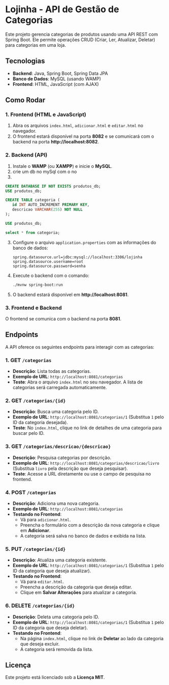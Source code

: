 # Lojinha - API de Gestão de Categorias

Este projeto gerencia categorias de produtos usando uma API REST com Spring Boot. Ele permite operações CRUD (Criar, Ler, Atualizar, Deletar) para categorias em uma loja.

## Tecnologias

- **Backend**: Java, Spring Boot, Spring Data JPA
- **Banco de Dados**: MySQL (usando WAMP)
- **Frontend**: HTML, JavaScript (com AJAX)


## Como Rodar

### 1. Frontend (HTML e JavaScript)
1. Abra os arquivos `index.html`, `adicionar.html` e `editar.html` no navegador.
2. O frontend estará disponível na porta **8082** e se comunicará com o backend na porta **http://localhost:8082**.

### 2. Backend (API)
1. Instale o **WAMP** (ou **XAMPP**) e inicie o **MySQL**.
2. crie um db no mySql com o no
3.
 ```sql
CREATE DATABASE IF NOT EXISTS produtos_db;
USE produtos_db;

CREATE TABLE categoria (
    id INT AUTO_INCREMENT PRIMARY KEY,
    descricao VARCHAR(255) NOT NULL
);

USE produtos_db;

select * from categoria;

```

3. Configure o arquivo `application.properties` com as informações do banco de dados:

    ```properties
    spring.datasource.url=jdbc:mysql://localhost:3306/lojinha
    spring.datasource.username=root
    spring.datasource.password=senha
    ```

4. Execute o backend com o comando:

    ```bash
    ./mvnw spring-boot:run
    ```

5. O backend estará disponível em **http://localhost:8081**.

### 3. Frontend e Backend
O frontend se comunica com o backend na porta **8081**.


## Endpoints

A API oferece os seguintes endpoints para interagir com as categorias:

### 1. **GET** `/categorias`
- **Descrição**: Lista todas as categorias.
- **Exemplo de URL**: `http://localhost:8081/categorias`
- **Teste**: Abra o arquivo `index.html` no seu navegador. A lista de categorias será carregada automaticamente.

### 2. **GET** `/categorias/{id}`
- **Descrição**: Busca uma categoria pelo ID.
- **Exemplo de URL**: `http://localhost:8081/categorias/1` (Substitua `1` pelo ID da categoria desejada).
- **Teste**: No `index.html`, clique no link de detalhes de uma categoria para buscar pelo ID.

### 3. **GET** `/categorias/descricao/{descricao}`
- **Descrição**: Pesquisa categorias por descrição.
- **Exemplo de URL**: `http://localhost:8081/categorias/descricao/livro` (Substitua `livro` pela descrição que deseja pesquisar).
- **Teste**: Acesse a URL diretamente ou use o campo de pesquisa no frontend.

### 4. **POST** `/categorias`
- **Descrição**: Adiciona uma nova categoria.
- **Exemplo de URL**: `http://localhost:8081/categorias`
- **Testando no Frontend**:
    - Vá para `adicionar.html`.
    - Preencha o formulário com a descrição da nova categoria e clique em **Adicionar**.
    - A categoria será salva no banco de dados e exibida na lista.

### 5. **PUT** `/categorias/{id}`
- **Descrição**: Atualiza uma categoria existente.
- **Exemplo de URL**: `http://localhost:8081/categorias/1` (Substitua `1` pelo ID da categoria que deseja atualizar).
- **Testando no Frontend**:
    - Vá para `editar.html`.
    - Preencha a descrição da categoria que deseja editar.
    - Clique em **Salvar Alterações** para atualizar a categoria.

### 6. **DELETE** `/categorias/{id}`
- **Descrição**: Deleta uma categoria pelo ID.
- **Exemplo de URL**: `http://localhost:8081/categorias/1` (Substitua `1` pelo ID da categoria que deseja deletar).
- **Testando no Frontend**:
    - Na página `index.html`, clique no link de **Deletar** ao lado da categoria que deseja excluir.
    - A categoria será removida da lista.

## Licença
Este projeto está licenciado sob a **Licença MIT**.
